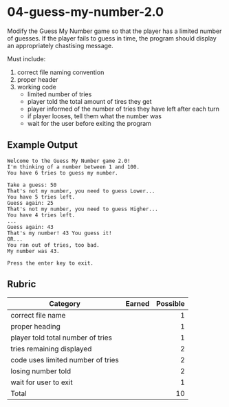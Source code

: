 # 04-guess-my-number-2.0

Modify the Guess My Number game so that the player has a limited number of guesses. If the player fails to guess in time, the program should display an appropriately chastising message.

Must include:<br>
1. correct file naming convention
2. proper header
3. working code
    * limited number of tries
    * player told the total amount of tires they get
    * player informed of the number of tries they have left after each turn
    * if player looses, tell them what the number was
    * wait for the user before exiting the program

## Example Output
```
Welcome to the Guess My Number game 2.0!
I'm thinking of a number between 1 and 100.
You have 6 tries to guess my number.

Take a guess: 50
That's not my number, you need to guess Lower...
You have 5 tries left.
Guess again: 25
That's not my number, you need to guess Higher...
You have 4 tries left.
...
Guess again: 43
That's my number! 43 You guess it!
OR...
You ran out of tries, too bad.
My number was 43.

Press the enter key to exit.
```

## Rubric
Category | Earned | Possible
 ------ | :----: | ------:
correct file name| |1
proper heading| |1
player told total number of tries| |1
tries remaining displayed| |2
code uses limited number of tries| |2
losing number told| |2
wait for user to exit| |1
Total| |10
